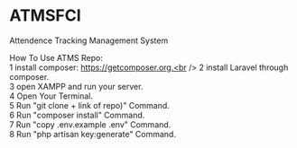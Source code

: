 # ATMSFCI
 Attendence Tracking Management System
 
 
 How To Use ATMS Repo:<br />
 1  install composer: https://getcomposer.org.<br />
 2  install Laravel through composer.<br />
 3  open XAMPP and run your server.<br />
 4  Open Your Terminal.<br />
 5  Run "git clone + link of repo)" Command.<br />
 6  Run "composer install" Command.<br />
 7  Run "copy .env.example .env" Command.<br />
 8  Run "php artisan key:generate" Command.<br />
